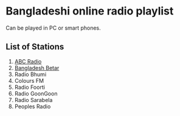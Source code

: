 # Bangladeshi online radio playlist

Can be played in PC or smart phones.

## List of Stations

1. [ABC Radio](https://www.abcradio.fm/)
1. [Bangladesh Betar](http://www.betar.gov.bd/)
1. Radio Bhumi
1. Colours FM
1. Radio Foorti
1. Radio GoonGoon
1. Radio Sarabela
1. Peoples Radio
